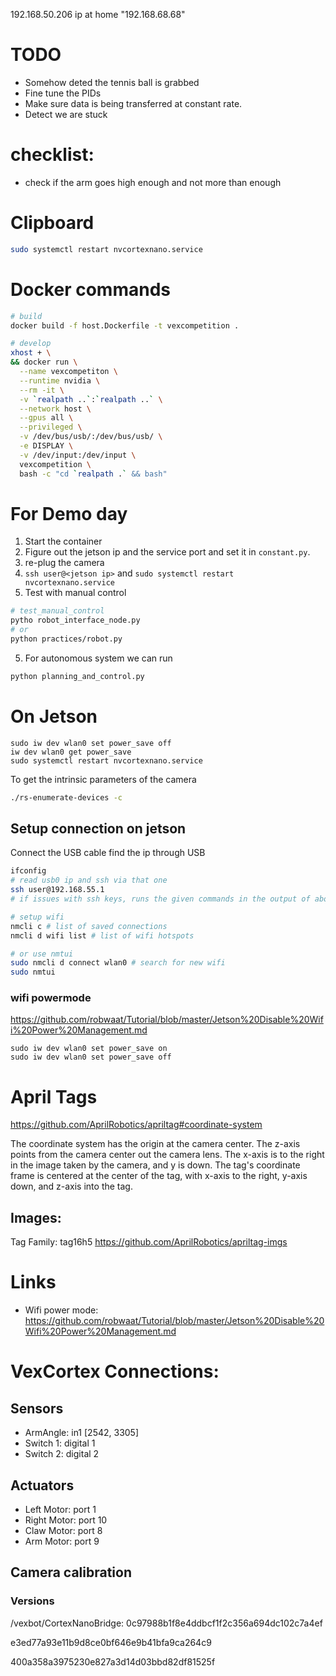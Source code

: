 192.168.50.206
ip at home "192.168.68.68"

# TODO
- Somehow deted the tennis ball is grabbed
- Fine tune the PIDs
- Make sure data is being transferred at constant rate.
- Detect we are stuck

# checklist:
- check if the arm goes high enough and not more than enough

# Clipboard

```bash
sudo systemctl restart nvcortexnano.service
```


# Docker commands

```bash
# build
docker build -f host.Dockerfile -t vexcompetition .

# develop
xhost + \
&& docker run \
  --name vexcompetiton \
  --runtime nvidia \
  --rm -it \
  -v `realpath ..`:`realpath ..` \
  --network host \
  --gpus all \
  --privileged \
  -v /dev/bus/usb/:/dev/bus/usb/ \
  -e DISPLAY \
  -v /dev/input:/dev/input \
  vexcompetition \
  bash -c "cd `realpath .` && bash"
```

# For Demo day

1. Start the container
2. Figure out the jetson ip and the service port and set it in `constant.py`.
3. re-plug the camera
3. `ssh user@<jetson ip>` and `sudo systemctl restart nvcortexnano.service`
4. Test with manual control
```bash
# test_manual_control
pytho robot_interface_node.py
# or
python practices/robot.py
```
5. For autonomous system we can run
```bash
python planning_and_control.py
```

# On Jetson
```
sudo iw dev wlan0 set power_save off
iw dev wlan0 get power_save
sudo systemctl restart nvcortexnano.service
```


To get the intrinsic parameters of the camera
```bash
./rs-enumerate-devices -c
```

## Setup connection on jetson

Connect the USB cable
find the ip through USB

```bash
ifconfig
# read usb0 ip and ssh via that one
ssh user@192.168.55.1
# if issues with ssh keys, runs the given commands in the output of above command

# setup wifi
nmcli c # list of saved connections
nmcli d wifi list # list of wifi hotspots

# or use nmtui
sudo nmcli d connect wlan0 # search for new wifi
sudo nmtui
```

### wifi powermode

https://github.com/robwaat/Tutorial/blob/master/Jetson%20Disable%20Wifi%20Power%20Management.md

```
sudo iw dev wlan0 set power_save on
sudo iw dev wlan0 set power_save off

```

# April Tags

https://github.com/AprilRobotics/apriltag#coordinate-system

The coordinate system has the origin at the camera center. The z-axis points from the camera center out the camera lens. The x-axis is to the right in the image taken by the camera, and y is down. The tag's coordinate frame is centered at the center of the tag, with x-axis to the right, y-axis down, and z-axis into the tag.

## Images:
Tag Family: tag16h5
https://github.com/AprilRobotics/apriltag-imgs


# Links
- Wifi power mode: https://github.com/robwaat/Tutorial/blob/master/Jetson%20Disable%20Wifi%20Power%20Management.md

# VexCortex Connections:

## Sensors
- ArmAngle: in1       [2542, 3305]
- Switch 1: digital 1
- Switch 2: digital 2

## Actuators
- Left Motor: port 1
- Right Motor: port 10
- Claw Motor: port 8
- Arm Motor: port 9

## Camera calibration


### Versions

/vexbot/CortexNanoBridge:
0c97988b1f8e4ddbcf1f2c356a694dc102c7a4ef

e3ed77a93e11b9d8ce0bf646e9b41bfa9ca264c9

400a358a3975230e827a3d14d03bbd82df81525f
